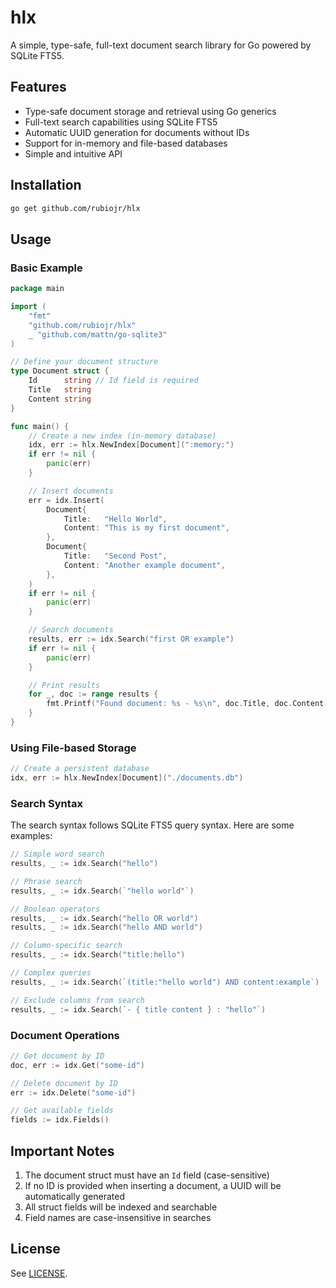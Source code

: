# hlx

A simple, type-safe, full-text document search library for Go powered by SQLite FTS5.

## Features

- Type-safe document storage and retrieval using Go generics
- Full-text search capabilities using SQLite FTS5
- Automatic UUID generation for documents without IDs
- Support for in-memory and file-based databases
- Simple and intuitive API

## Installation

```bash
go get github.com/rubiojr/hlx
```

## Usage

### Basic Example

```go
package main

import (
    "fmt"
    "github.com/rubiojr/hlx"
    _ "github.com/mattn/go-sqlite3"
)

// Define your document structure
type Document struct {
    Id      string // Id field is required
    Title   string
    Content string
}

func main() {
    // Create a new index (in-memory database)
    idx, err := hlx.NewIndex[Document](":memory:")
    if err != nil {
        panic(err)
    }

    // Insert documents
    err = idx.Insert(
        Document{
            Title:   "Hello World",
            Content: "This is my first document",
        },
        Document{
            Title:   "Second Post",
            Content: "Another example document",
        },
    )
    if err != nil {
        panic(err)
    }

    // Search documents
    results, err := idx.Search("first OR example")
    if err != nil {
        panic(err)
    }

    // Print results
    for _, doc := range results {
        fmt.Printf("Found document: %s - %s\n", doc.Title, doc.Content)
    }
}
```

### Using File-based Storage

```go
// Create a persistent database
idx, err := hlx.NewIndex[Document]("./documents.db")
```

### Search Syntax

The search syntax follows SQLite FTS5 query syntax. Here are some examples:

```go
// Simple word search
results, _ := idx.Search("hello")

// Phrase search
results, _ := idx.Search(`"hello world"`)

// Boolean operators
results, _ := idx.Search("hello OR world")
results, _ := idx.Search("hello AND world")

// Column-specific search
results, _ := idx.Search("title:hello")

// Complex queries
results, _ := idx.Search(`(title:"hello world") AND content:example`)

// Exclude columns from search
results, _ := idx.Search(`- { title content } : "hello"`)
```

### Document Operations

```go
// Get document by ID
doc, err := idx.Get("some-id")

// Delete document by ID
err := idx.Delete("some-id")

// Get available fields
fields := idx.Fields()
```

## Important Notes

1. The document struct must have an `Id` field (case-sensitive)
2. If no ID is provided when inserting a document, a UUID will be automatically generated
3. All struct fields will be indexed and searchable
4. Field names are case-insensitive in searches

## License

See [LICENSE](/LICENSE).

